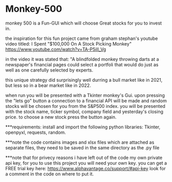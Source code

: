 # Monkey-500
monkey 500 is a Fun-GUI which will choose Great stocks for you to invest in. 
   
the inspiration for this fun project came from graham stephan's youtube video titled: I Spent "$100,000 On A Stock Picking Monkey"
https://www.youtube.com/watch?v=TA-P5ilI_Vg

in the video it was stated that: "A blindfolded monkey throwing darts at a newspaper's financial pages could select a portfoli that would do just as well as one carefully selected by experts. 

this unique strategy did surprisingly well durring a bull market like in 2021, but less so in a bear market like in 2022.

when run you will be presented with a Tkinter monkey's Gui. upon pressing the "lets go" button a connection to a financial API will be made and random stocks will be chosen for you from the S&P500 index. you will be presented with the stock name, ticker symbol, company field and yesterday's closing price. to choose a new stock press the button again.  

***requirements: install and import the following python libraries: Tkinter, openpyxl, requests, random.

***note the code contains images and xlsx files which are attached as separate files, they need to be saved in the same directory as the .py file

***note that for privecy reasons i have left out of the code my own private api key, for you to use this project you will need your own key. you can get a FREE trial key here:
https://www.alphavantage.co/support/#api-key
look for a comment in the code on where to put it.
